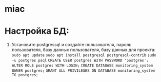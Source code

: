 # miac
# Настройка БД:
1. Установите postgressql и создайте пользователя, пароль пользователя, базу данных пользователя, базу данных для проекта:
`sudo apt update`
`sudo apt install postgresql postgresql-contrib`
`sudo -u postgres psql`
`CREATE USER postgres WITH PASSWORD 'postgres';`
`ALTER ROLE postgres WITH LOGIN;`
`CREATE DATABASE monitoring_system OWNER postgres;`
`GRANT ALL PRIVILEGES ON DATABASE monitoring_system TO postgres;`

